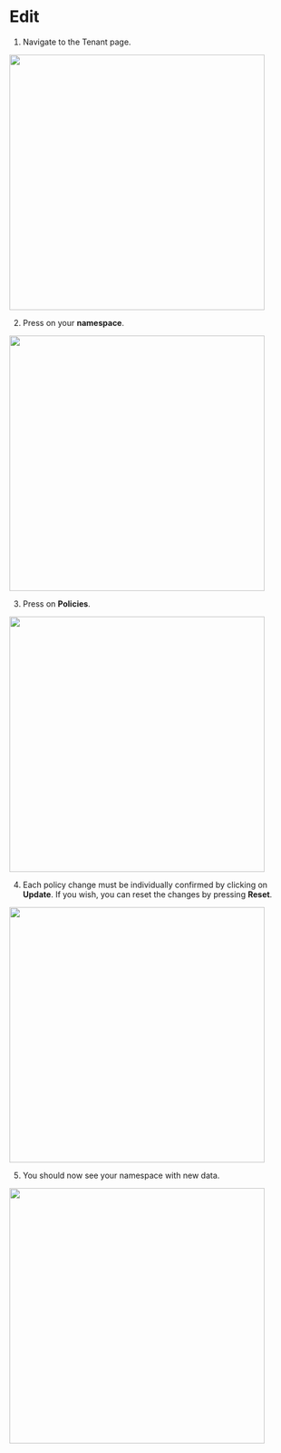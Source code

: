 # Edit

1. Navigate to the Tenant page.
  <img style="width: 450px" src="./step-1.png" />

2. Press on your **namespace**.
  <img style="width: 450px" src="./step-2.png" />

3. Press on **Policies**.
  <img style="width: 450px" src="./step-3.png" />

4. Each policy change must be individually confirmed by clicking on **Update**. If you wish, you can reset the changes by pressing **Reset**.
  <img style="width: 450px" src="./step-4.png" />

5. You should now see your namespace with new data.
  <img style="width: 450px" src="./step-5.png" />